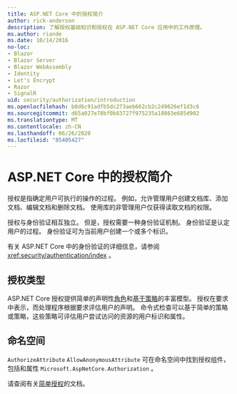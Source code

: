 ```yaml
---
title: ASP.NET Core 中的授权简介
author: rick-anderson
description: 了解授权基础知识和授权在 ASP.NET Core 应用中的工作原理。
ms.author: riande
ms.date: 10/14/2016
no-loc:
- Blazor
- Blazor Server
- Blazor WebAssembly
- Identity
- Let's Encrypt
- Razor
- SignalR
uid: security/authorization/introduction
ms.openlocfilehash: b0d6c91adfb5dc273aeb662cb2c249626ef1d3c6
ms.sourcegitcommit: d65a027e78bf0b83727f975235a18863e685d902
ms.translationtype: MT
ms.contentlocale: zh-CN
ms.lasthandoff: 06/26/2020
ms.locfileid: "85405427"
---
```

# <a name="introduction-to-authorization-in-aspnet-core"></a>ASP.NET Core 中的授权简介

<a name="security-authorization-introduction"></a>

授权是指确定用户可执行的操作的过程。 例如，允许管理用户创建文档库、添加文档、编辑文档和删除文档。 使用库的非管理用户仅获得读取文档的权限。

授权与身份验证相互独立。 但是，授权需要一种身份验证机制。 身份验证是认定用户的过程。 身份验证可为当前用户创建一个或多个标识。

有关 ASP.NET Core 中的身份验证的详细信息，请参阅 <xref:security/authentication/index> 。

## <a name="authorization-types"></a>授权类型

ASP.NET Core 授权提供简单的声明性[角色](xref:security/authorization/roles)和[基于策略](xref:security/authorization/policies)的丰富模型。 授权在要求中表示，而处理程序根据要求评估用户的声明。 命令式检查可以基于简单的策略或策略，这些策略可评估用户尝试访问的资源的用户标识和属性。

## <a name="namespaces"></a>命名空间

`AuthorizeAttribute` `AllowAnonymousAttribute` 可在命名空间中找到授权组件，包括和属性 `Microsoft.AspNetCore.Authorization` 。

请查阅有关[简单授权](xref:security/authorization/simple)的文档。
